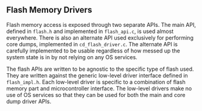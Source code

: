 Flash Memory Drivers
--------------------

Flash memory access is exposed through two separate APIs. The main API, defined
in `flash.h` and implemented in `flash_api.c`, is used almost everywhere. There
is also an alternate API used exclusively for performing core dumps, implemented
in `cd_flash_driver.c`. The alternate API is carefully implemented to be usable
regardless of how messed up the system state is in by not relying on any OS
services.

The flash APIs are written to be agnostic to the specific type of flash used.
They are written against the generic low-level driver interface defined in
`flash_impl.h`. Each low-level driver is specific to a combination of
flash memory part and microcontroller interface. The low-level drivers make no
use of OS services so that they can be used for both the main and core dump
driver APIs.
